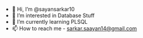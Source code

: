 - 👋 Hi, I’m @sayansarkar10
- 👀 I’m interested in Database Stuff
- 🌱 I’m currently learning PLSQL
- 📫 How to reach me - sarkar.saayan14@gmail.com

<!---
sayansarkar10/sayansarkar10 is a ✨ special ✨ repository because its `README.md` (this file) appears on your GitHub profile.
You can click the Preview link to take a look at your changes.
--->
